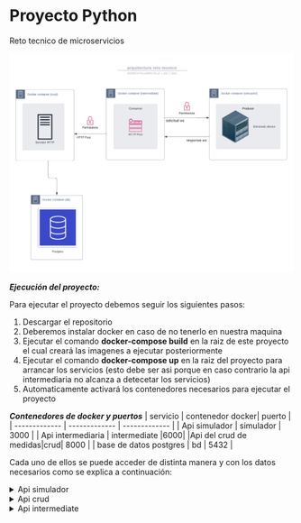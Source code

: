 # Proyecto Python
Reto tecnico de microservicios


![arquitectura del proyecto](./imagesREADME/ArquitecturaRetoTecnico.jpeg)


***_Ejecución del proyecto:_***

Para ejecutar el proyecto debemos seguir los siguientes pasos:
1. Descargar el repositorio
2. Deberemos instalar docker en caso de no tenerlo en nuestra maquina
3. Ejecutar el comando **docker-compose build** en la raiz de este proyecto el cual creará
las imagenes a ejecutar posteriormente
4. Ejecutar el comando **docker-compose up** en la raiz del proyecto para arrancar los servicios
(esto debe ser asi porque en caso contrario la api intermediaria no alcanza a detecetar los servicios)
5. Automaticamente activará los contenedores necesarios para ejecutar el proyecto

**_Contenedores de docker y puertos_**
| servicio | contenedor docker| puerto |
| ------------- | ------------- | ------------- |
| Api simulador  | simulador | 3000 |
| Api intermediaria  | intermediate  |6000|
|Api del crud de medidas|crud| 8000 |
| base de datos postgres | bd | 5432 |

Cada uno de ellos se puede acceder de distinta manera y con los datos necesarios como se explica a continuación:

<details><summary>Api simulador</summary>

<p>

#### Para acceder mediante postman o alguna otra forma de consumo, se debe utilizar la petición ws ya  que el servicio es de tipo websocket
#### y tiene una contraseña por lo cual deberá enviarlo mediante un header de la siguiente manera:

1. el path de acceso es /metrics por lo cual su url debera quedar similar a la siguiente manera=

ws://127.0.0.1:3000/metrics

2. Para estar autorizado deberá enviar la credencial mediante los headers:

Authorization: 423B5DGH
Cabe recalcar que la contraseña fue dada por defecto pero puede ser cambiada en las variables de entorno
(asegurese de cambiarla también en la api intermediaria ya que esta la necesita para comunicarse)

variable de entorno api intermediaria : SECRET_WEBSOCKET

variable de entorno api simulador : SECRET_KEY

### imagen de referencia para su uso en postman

![consumo websocket](./imagesREADME/connectSimulador.png)

</p>

</details>

<details><summary>Api crud</summary>

 Este microservicio se encuentra alojado en la ruta http://127.0.0.1:8000
 puedes usar el path /docs para obtener mas información de este microservicio

 este servicio fue creado con el fin de administrar los datos guardados por el simulador por lo cual
 maneja un secreto para la seguridad jwt y un usuario con contraseña de administrador.

 para usuarios mas experimentados esto se puede modificar mediante docker pero para los usuarios mas basicos
 se proporcionará un usuario y una contraseña con el fin de poder manipular la información

 Pasos para utilizar el microservicio:
 1. Debes obtener el token del sistema en el path **/token** con las credenciales por defecto en los headers:

 username: admin
 password: admin123

 Estos valores se crean por defecto pero se pueden modificar cambiando las variables de entorno:
 SUPERADMIN , PSWD_ADMIN

 **hay que recalcar que al modificar esta información deberá cambiar las variables de entorno para la api intermediaria**
 los secretos son: SUPERADMIN , PSWD_ADMIN
 
 Mas no se puede modificar ingresandolo a la base de datos ya que el sistema codifica con una contraseña en formato jwt

 Una vez realizada la petición de tipo get te devolverá un token con el cual podrémos administrar la información

 **Imagen del consumo mediante postman**

![obtener token](./imagesREADME/getToken.png)

Posteriormente este token lo necesitaremos para manejar la ruta de los datos, este en cada petición se debe enviar:
- Authorization
- Bearer token

Donde en bearer token se insertará el token y posteriormente se organiza el resto de la petición

**Ejemplo petición get all medidas con token**

![usar token](./imagesREADME/useToken.png)

</details>

<details><summary>Api intermediate</summary>
    Como la api intermediate no tiene puertos expuestos, para esta api se a configurado logs para ver
    las respuestas del consumo del crud al obtener la información, podemos acceder a ellos de la siguiente manera:

        docker logs intermediate
    
donde intermediate es el nombre del contenedor de docker, a esto le puedes agregar un until como aparece en la
documentación oficial para ver desde y hasta cierto punto en el tiempo

</details>

